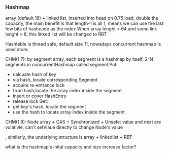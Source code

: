 ### Hashmap
array (default 16) + linked list, inserted into head
on 0.75 load, double the capacity, the main benefit is that length-1 is all 1, means we can use the last few bits of hashcode as the index
When array lenght > 64 and some link lenght > 8, this linked list will be changed to RBT

Hashtable is thread safe, default size 11, nowadays concurrent hashmap is used more.

CHM(1.7): by segment array, each segment is a hashmap by itself, 2^N segments in concurrentHashmap called segment
Put:
* calcuate hash of key
* via hash, locate corresponding Segment
* acquire re-entrance lock
* from hash,locate the array index inside the segment
* insert or cover HashEntry
* release lock
Get:
* get key's hash, locate the segment
* use the hash to locate array index inside the segment

CHM(1.8):
Node array + CAS + Synchronized + Unsafe: 
value and next are volativle, can't setVlaue directly to change Node's value

, similarly, the underlying structure is array + linkedlist + RBT

what is the hashmap's inital capacity and size increase factor?
